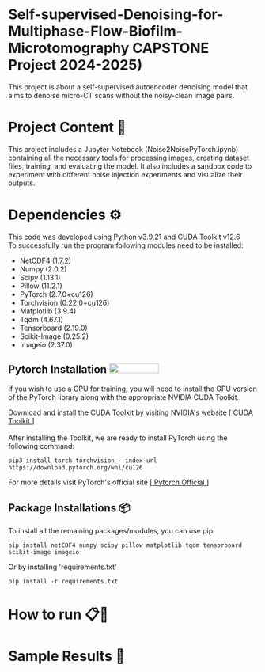 # Self-supervised-Denoising-for-Multiphase-Flow-Biofilm-Microtomography CAPSTONE Project 2024-2025)
This project is about a self-supervised autoencoder denoising model that aims to denoise micro-CT scans without the noisy-clean image pairs.

# Project Content 📒
This project includes a Jupyter Notebook (Noise2NoisePyTorch.ipynb) containing all the necessary tools for processing images, creating dataset files, training, and evaluating the model. It also includes a sandbox code to experiment with different noise injection experiments and visualize their outputs.

# Dependencies ⚙️
This code was developed using Python v3.9.21 and CUDA Toolkit v12.6 <br>
To successfully run the program following modules need to be installed:
- NetCDF4 (1.7.2)
- Numpy (2.0.2)
- Scipy (1.13.1)
- Pillow (11.2.1)
- PyTorch (2.7.0+cu126)
- Torchvision (0.22.0+cu126)
- Matplotlib (3.9.4)
- Tqdm (4.67.1)
- Tensorboard (2.19.0)
- Scikit-Image (0.25.2)
- Imageio (2.37.0)

## Pytorch Installation <img src="https://pytorch.org/wp-content/uploads/2024/10/logo.svg" width="100" height="20">

If you wish to use a GPU for training, you will need to install the GPU version of the PyTorch library along with the appropriate NVIDIA CUDA Toolkit.<br>

Download and install the CUDA Toolkit by visiting NVIDIA's website [<a href="https://developer.nvidia.com/cuda-toolkit"> CUDA Toolkit </a>]<br><br>
After installing the Toolkit, we are ready to install PyTorch using the following command:<br>
```
pip3 install torch torchvision --index-url https://download.pytorch.org/whl/cu126
```
For more details visit PyTorch's official site [<a href="https://pytorch.org/"> Pytorch Official </a>]

## Package Installations 📦

To install all the remaining packages/modules, you can use pip:<br>
```
pip install netCDF4 numpy scipy pillow matplotlib tqdm tensorboard scikit-image imageio
```
Or by installing 'requirements.txt'
```
pip install -r requirements.txt
```
# How to run 📋📝

# Sample Results 📜

